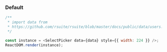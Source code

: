### Default

<!--start-code-->

```js
/**
 * import data from
 * https://github.com/rsuite/rsuite/blob/master/docs/public/data/users.json
 */

const instance = <SelectPicker data={data} style={{ width: 224 }} />;
ReactDOM.render(instance);
```

<!--end-code-->
